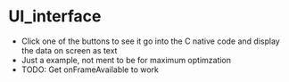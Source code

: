 # UI_interface

* Click one of the buttons to see it go into the C native code and display the data on screen as text
* Just a example, not ment to be for maximum optimzation
* TODO: Get onFrameAvailable to work
